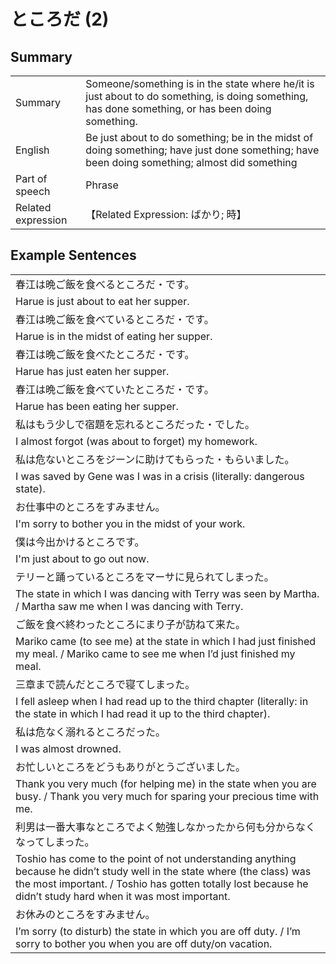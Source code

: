 # ところだ (2)

## Summary

<table><tr>   <td>Summary</td>   <td>Someone/something is in the state where he/it is just about to do something, is doing something, has done something, or has been doing something.</td></tr><tr>   <td>English</td>   <td>Be just about to do something; be in the midst of doing something; have just done something; have been doing something; almost did something</td></tr><tr>   <td>Part of speech</td>   <td>Phrase</td></tr><tr>   <td>Related expression</td>   <td>【Related Expression: ばかり; 時】</td></tr></table>

## Example Sentences

<table><tr><td>春江は晩ご飯を食べるところだ・です。</td></tr><tr><td>Harue is just about to eat her supper.</td></tr><tr><td>春江は晩ご飯を食べているところだ・です。</td></tr><tr><td>Harue is in the midst of eating her supper.</td></tr><tr><td>春江は晩ご飯を食べたところだ・です。</td></tr><tr><td>Harue has just eaten her supper.</td></tr><tr><td>春江は晩ご飯を食べていたところだ・です。</td></tr><tr><td>Harue has been eating her supper.</td></tr><tr><td>私はもう少しで宿題を忘れるところだった・でした。</td></tr><tr><td>I almost forgot (was about to forget) my homework.</td></tr><tr><td>私は危ないところをジーンに助けてもらった・もらいました。</td></tr><tr><td>I was saved by Gene was I was in a crisis (literally: dangerous state).</td></tr><tr><td>お仕事中のところをすみません。</td></tr><tr><td>I'm sorry to bother you in the midst of your work.</td></tr><tr><td>僕は今出かけるところです。</td></tr><tr><td>I'm just about to go out now.</td></tr><tr><td>テリーと踊っているところをマーサに見られてしまった。</td></tr><tr><td>The state in which I was dancing with Terry was seen by Martha. / Martha saw me when I was dancing with Terry.</td></tr><tr><td>ご飯を食べ終わったところにまり子が訪ねて来た。</td></tr><tr><td>Mariko came (to see me) at the state in which I had just finished my meal. / Mariko came to see me when I’d just finished my meal.</td></tr><tr><td>三章まで読んだところで寝てしまった。</td></tr><tr><td>I fell asleep when I had read up to the third chapter (literally: in the state in which I had read it up to the third chapter).</td></tr><tr><td>私は危なく溺れるところだった。</td></tr><tr><td>I was almost drowned.</td></tr><tr><td>お忙しいところをどうもありがとうございました。</td></tr><tr><td>Thank you very much (for helping me) in the state when you are busy. / Thank you very much for sparing your precious time with me.</td></tr><tr><td>利男は一番大事なところでよく勉強しなかったから何も分からなくなってしまった。</td></tr><tr><td>Toshio has come to the point of not understanding anything because he didn’t study well in the state where (the class) was the most important. / Toshio has gotten totally lost because he didn’t study hard when it was most important.</td></tr><tr><td>お休みのところをすみません。</td></tr><tr><td>I’m sorry (to disturb) the state in which you are off duty. / I’m sorry to bother you when you are off duty/on vacation.</td></tr></table>

